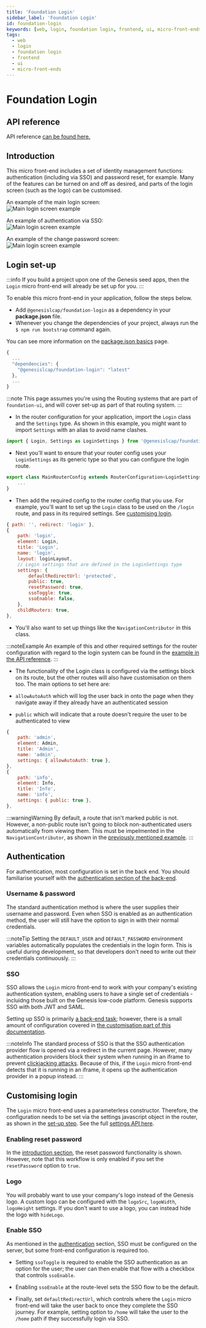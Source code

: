 ```yaml
---
title: 'Foundation Login'
sidebar_label: 'Foundation Login'
id: foundation-login
keywords: [web, login, foundation login, frontend, ui, micro-front-ends]
tags:
  - web
  - login
  - foundation login
  - frontend
  - ui
  - micro-front-ends
---
```


# Foundation Login

## API reference

API reference [can be found here.](../foundation-login_apiref/)

## Introduction

This micro front-end includes a set of identity management functions: authentication (including via SSO) and password reset, for example. Many of the features can be turned on and off as desired, and parts of the login screen (such as the logo) can be customised.

An example of the main login screen: <br/>
![Main login screen example](/img/foundation-login_login-standard.png)

An example of authentication via SSO: <br/>
![Main login screen example](/img/foundation-login_login-sso.png)

<!-- An example of the forgotten password screen: <br/>
![Main login screen example](./docs/img/foundation-login_forgotten-password.png) -->

An example of the change password screen: <br/>
![Main login screen example](/img/foundation-login_change-password.png)

<!-- An example of the request account screen: <br/>
![Main login screen example](./docs/img/foundation-login_request-account.png) -->

## Login set-up

:::info
If you build a project upon one of the Genesis seed apps, then the `Login` micro front-end will already be set up for you.
:::

To enable this micro front-end in your application, follow the steps below.

- Add `@genesislcap/foundation-login` as a dependency in your **package.json** file. 
- Whenever you change the dependencies of your project, always run the `$ npm run bootstrap` command again. 

You can see more information on the [package.json basics](https://docs.genesis.global/secure/web/micro-front-ends/foundation-login/) page.

```javascript
{
  ...
  "dependencies": {
    "@genesislcap/foundation-login": "latest"
  },
  ...
}
```

:::note
This page assumes you're using the Routing systems that are part of `foundation-ui`, and will cover set-up as part of that routing system.
:::

- In the router configuration for your application, import the `Login` class and the `Settings` type. As shown in this example, you might want to import `Settings` with an alias to avoid name clashes.

```javascript
import { Login, Settings as LoginSettings } from '@genesislcap/foundation-login';
```

- Next you'll want to ensure that your router config uses your `LoginSettings` as its generic type so that you can configure the login route.
```javascript
export class MainRouterConfig extends RouterConfiguration<LoginSettings> {
	...
}
```

- Then add the required config to the router config that you use. For example, you'll want to set up the `Login` class to be used on the `/login` route, and pass in its required settings. See [customising login](#customising-login).
```javascript
{ path: '', redirect: 'login' },
{
	path: 'login',
	element: Login,
	title: 'Login',
	name: 'login',
	layout: loginLayout,
	// Login settings that are defined in the LoginSettings type
	settings: {
		defaultRedirectUrl: 'protected',
		public: true,
		resetPassword: true,
		ssoToggle: true,
		ssoEnable: false,
	},
	childRouters: true,
},
```

- You'll also want to set up things like the `NavigationContributor` in this class.

:::noteExample
An example of this and other required settings for the router configuration with regard to the login system can be found in the [example in the API reference](./foundation-login_apiref/foundation-login.login.md#example).
:::

- The functionality of the Login class is configured via the settings block on its route, but the other routes will also have customisation on them too. The main options to set here are:

- `allowAutoAuth` which will log the user back in onto the page when they navigate away if they already have an authenticated session
- `public` which will indicate that a route doesn't require the user to be authenticated to view

```javascript
{
	path: 'admin',
	element: Admin,
	title: 'Admin',
	name: 'admin',
	settings: { allowAutoAuth: true },
},
{
	path: 'info',
	element: Info,
	title: 'Info',
	name: 'info',
	settings: { public: true },
},
```

:::warningWarning
By default, a route that isn't marked public is not. However, a non-public route isn't going to block non-authenticated users automatically from viewing them. This must be impelmented in the `NavigationContributor`, as shown in the [previously mentioned example](./foundation-login_apiref/foundation-login.login.md#example).
:::

## Authentication

For authentication, most configuration is set in the back end. You should familiarise yourself with the [authentication section of the back-end](../../03_server/05_access-control/01_introduction.md).

### Username & password

The standard authentication method is where the user supplies their username and password. Even when SSO is enabled as an authentication method, the user will still have the option to sign in with their normal credentials.

:::noteTip
Setting the `DEFAULT_USER` and `DEFAULT_PASSWORD` environment variables automatically populates the credentials in the login form. This is useful during development, so that developers don't need to write out their credentials continuously.
:::

### SSO

SSO allows the `Login` micro front-end to work with your company's existing authentication system, enabling users to have a single set of credentials - incluidng those built on the Genesis low-code platform. Genesis supports SSO with both JWT and SAML.

Setting up SSO is primarily [a back-end task](../../03_server/05_access-control/04_sso_authentication.md); however, there is a small amount of configuration covered in [the customisation part of this documentation](#enable-sso).

:::noteInfo
The standard process of SSO is that the SSO authentication provider flow is opened via a redirect in the current page. However, many authentication providers block their system when running in an iframe to prevent [clickjacking attacks](https://owasp.org/www-community/attacks/Clickjacking). Because of this, if the `Login` micro front-end detects that it is running in an iframe, it opens up the authentication provider in a popup instead.
:::

## Customising login

The `Login` micro front-end uses a parameterless constructor. Therefore, the configuration needs to be set via the settings javascript object in the router, as shown in the [set-up step](#login-set-up). See the full [settings API here](./foundation-login_apiref/foundation-login.settings.md#remarks).

### Enabling reset password

In the [introduction section](#introduction), the reset password functionality is shown. However, note that this workflow is only enabled if you set the `resetPassword` option to `true`.

### Logo

You will probably want to use your company's logo instead of the Genesis logo. A custom logo can be configured with the `logoSrc`, `logoWidth`, `logoHeight` settings. If you don't want to use a logo, you can instead hide the logo with `hideLogo`.

### Enable SSO

As mentioned in the [authentication](#sso) section, SSO must be configured on the server, but some front-end configuration is required too.

- Setting `ssoToggle` is required to enable the SSO authentication as an option for the user; the user can then enable that flow with a checkbox that controls `ssoEnable`.
- Enabling `ssoEnable` at the route-level sets the SSO flow to be the default.

- Finally, set `defaultRedirectUrl`, which controls where the `Login` micro front-end will take the user back to once they complete the SSO journey. For example, setting option to `/home` will take the user to the `/home` path if they successfully login via SSO.

